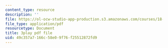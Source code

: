 ```yaml
---
content_type: resource
description: ''
file: https://ol-ocw-studio-app-production.s3.amazonaws.com/courses/18-06-linear-algebra-spring-2010/49c357a7166c58e09f76f25512872fd9_QVKj3LADCnA.pdf
file_type: application/pdf
resourcetype: Document
title: 3play pdf file
uid: 49c357a7-166c-58e0-9f76-f25512872fd9
---
```

